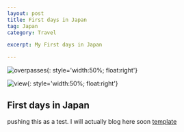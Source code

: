 ```yaml
---
layout: post
title: First days in Japan 
tag: Japan
category: Travel

excerpt: My First days in Japan

---
```


![overpasses](https://drive.google.com/uc?id=1bx1n0JUeZKJiSzBHBdM_4yF-HDu999ujMw){: style='width:50%; float:right'}

![view](https://drive.google.com/uc?id=1ohl8r5eTZ79ZcbdcGh1mxFfUOPeWJzQUZA){: style='width:50%; float:right'}

## First days in Japan
pushing this as a test. I will actually blog here soon
 [template][tp]

[tp]:https://docs.google.com/uc?export=download&id=0B605-xoIJ1XVeDlCdE1sR0xEeUk
